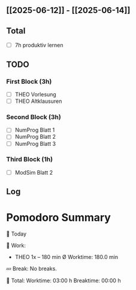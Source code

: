 ## [[2025-06-12]] - [[2025-06-14]]

## Total
- [ ] 7h produktiv lernen 
## TODO
### First Block (3h)
- [ ] THEO Vorlesung
- [ ] THEO Altklausuren
### Second Block (3h)
- [ ] NumProg Blatt 1
- [ ] NumProg Blatt 2 
- [ ] NumProg Blatt 3
### Third Block (1h)
- [ ] ModSim Blatt 2 
## Log




# Pomodoro Summary

📅 Today

🍅 Work:
- THEO        1x – 180 min
Ø Worktime: 180.0 min

💤 Break:
No breaks.

🧠 Total:
Worktime:  03:00 h
Breaktime: 00:00 h

